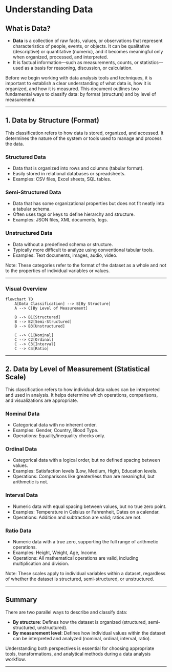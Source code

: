 # Understanding Data

## What is Data?

- **Data** is a collection of raw facts, values, or observations that represent characteristics of people, events, or objects. It can be qualitative (descriptive) or quantitative (numeric), and it becomes meaningful only when organized, processed, and interpreted.
- It is factual information—such as measurements, counts, or statistics—used as a basis for reasoning, discussion, or calculation.

Before we begin working with data analysis tools and techniques, it is important to establish a clear understanding of what data is, how it is organized, and how it is measured. This document outlines two fundamental ways to classify data: by format (structure) and by level of measurement.

---

## 1. Data by Structure (Format)

This classification refers to how data is stored, organized, and accessed. It determines the nature of the system or tools used to manage and process the data.

### Structured Data

- Data that is organized into rows and columns (tabular format).
- Easily stored in relational databases or spreadsheets.
- Examples: CSV files, Excel sheets, SQL tables.

### Semi-Structured Data

- Data that has some organizational properties but does not fit neatly into a tabular schema.
- Often uses tags or keys to define hierarchy and structure.
- Examples: JSON files, XML documents, logs.

### Unstructured Data

- Data without a predefined schema or structure.
- Typically more difficult to analyze using conventional tabular tools.
- Examples: Text documents, images, audio, video.

Note: These categories refer to the format of the dataset as a whole and not to the properties of individual variables or values.

---

### Visual Overview

```mermaid
flowchart TD
    A[Data Classification] --> B[By Structure]
    A --> C[By Level of Measurement]

    B --> B1[Structured]
    B --> B2[Semi-Structured]
    B --> B3[Unstructured]

    C --> C1[Nominal]
    C --> C2[Ordinal]
    C --> C3[Interval]
    C --> C4[Ratio]
```

---

## 2. Data by Level of Measurement (Statistical Scale)

This classification refers to how individual data values can be interpreted and used in analysis. It helps determine which operations, comparisons, and visualizations are appropriate.

### Nominal Data

- Categorical data with no inherent order.
- Examples: Gender, Country, Blood Type.
- Operations: Equality/inequality checks only.

### Ordinal Data

- Categorical data with a logical order, but no defined spacing between values.
- Examples: Satisfaction levels (Low, Medium, High), Education levels.
- Operations: Comparisons like greater/less than are meaningful, but arithmetic is not.

### Interval Data

- Numeric data with equal spacing between values, but no true zero point.
- Examples: Temperature in Celsius or Fahrenheit, Dates on a calendar.
- Operations: Addition and subtraction are valid; ratios are not.

### Ratio Data

- Numeric data with a true zero, supporting the full range of arithmetic operations.
- Examples: Height, Weight, Age, Income.
- Operations: All mathematical operations are valid, including multiplication and division.

Note: These scales apply to individual variables within a dataset, regardless of whether the dataset is structured, semi-structured, or unstructured.

---

## Summary

There are two parallel ways to describe and classify data:

- **By structure**: Defines how the dataset is organized (structured, semi-structured, unstructured).
- **By measurement level**: Defines how individual values within the dataset can be interpreted and analyzed (nominal, ordinal, interval, ratio).

Understanding both perspectives is essential for choosing appropriate tools, transformations, and analytical methods during a data analysis workflow.

---
